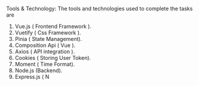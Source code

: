 Tools & Technology:
The tools and technologies used to complete the tasks are
1. Vue.js ( Frontend Framework ).
2. Vuetify ( Css Framework ).
3. Pinia ( State Management).
4. Composition Api ( Vue ).
5. Axios ( API integration ).
6. Cookies ( Storing User Token).
7. Moment ( Time Format).
8. Node.js (Backend).
9. Express.js ( N
